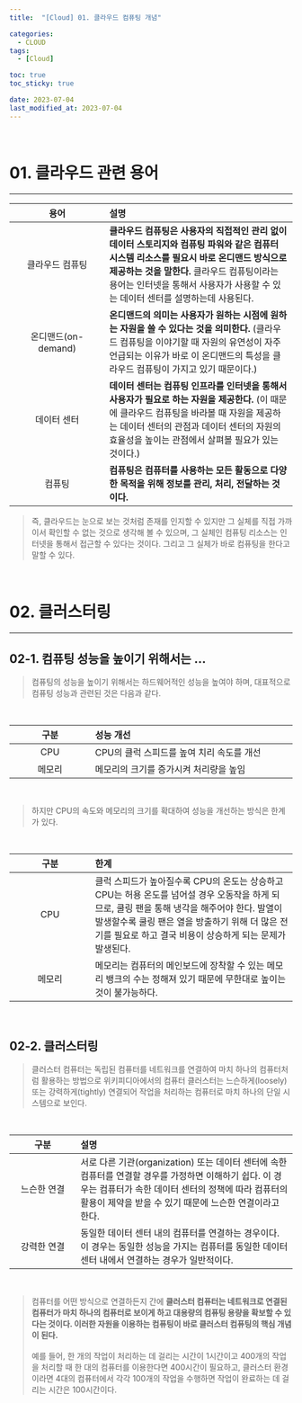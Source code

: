 ```yaml
---
title:  "[Cloud] 01. 클라우드 컴퓨팅 개념" 

categories:
  - CLOUD
tags:
  - [Cloud]

toc: true
toc_sticky: true

date: 2023-07-04
last_modified_at: 2023-07-04
---
```

<br>

# 01. 클라우드 관련 용어
---

<style>
table {
    font-size: 12pt;
}
table th:first-of-type {
    width: 5%;
}
table th:nth-of-type(2) {
    width: 15%;
}
table th:nth-of-type(3) {
    width: 50%;
}
table th:nth-of-type(4) {
    width: 30%;
}
big {
    font-size: 15pt;
}
small { 
    font-size: 18px 
}
</style>

| 용어 | 설명 |
| :---: | :--- |
| 클라우드 컴퓨팅 | **클라우드 컴퓨팅은 사용자의 직접적인 관리 없이 데이터 스토리지와 컴퓨팅 파워와 같은 컴퓨터 시스템 리소스를 필요시 바로 온디맨드 방식으로 제공하는 것을 말한다.** 클라우드 컴퓨팅이라는 용어는 인터넷을 통해서 사용자가 사용할 수 있는 데이터 센터를 설명하는데 사용된다. | 
| 온디맨드(on-demand) | **온디맨드의 의미는 사용자가 원하는 시점에 원하는 자원을 쓸 수 있다는 것을 의미한다.** (클라우드 컴퓨팅을 이야기할 때 자원의 유연성이 자주 언급되는 이유가 바로 이 온디맨드의 특성을 클라우드 컴퓨팅이 가지고 있기 때문이다.) |
| 데이터 센터 | **데이터 센터는 컴퓨팅 인프라를 인터넷을 통해서 사용자가 필요로 하는 자원을 제공한다.** (이 때문에 클라우드 컴퓨팅을 바라볼 때 자원을 제공하는 데이터 센터의 관점과 데이터 센터의 자원의 효율성을 높이는 관점에서 살펴볼 필요가 있는 것이다.) |
| 컴퓨팅 | **컴퓨팅은 컴퓨터를 사용하는 모든 활동으로 다양한 목적을 위해 정보를 관리, 처리, 전달하는 것이다.** |

> 즉, 클라우드는 눈으로 보는 것처럼 존재를 인지할 수 있지만 그 실체를 직접 가까이서 확인할 수 없는 것으로 생각해 볼 수 있으며, 그 실체인 컴퓨팅 리소스는 인터넷을 통해서 접근할 수 있다는 것이다. 그리고 그 실체가 바로 컴퓨팅을 한다고 말할 수 있다.

<br>

# 02. 클러스터링
---

## 02-1. 컴퓨팅 성능을 높이기 위해서는 ...

> 컴퓨팅의 성능을 높이기 위해서는 하드웨어적인 성능을 높여야 하며, 대표적으로 컴퓨팅 성능과 관련된 것은 다음과 같다.

<br>

| 구분 | 성능 개선 |
| :---: | :--- |
| CPU | CPU의 클럭 스피드를 높여 치리 속도를 개선 | 
| 메모리 | 메모리의 크기를 증가시켜 처리량을 높임 | 

<br>

> 하지만 CPU의 속도와 메모리의 크기를 확대하여 성능을 개선하는 방식은 한계가 있다.

<br>

| 구분 | 한계 |
| :---: | :--- |
| CPU | 클럭 스피드가 높아질수록 CPU의 온도는 상승하고 CPU는 허용 온도를 넘어설 경우 오동작을 하게 되므로, 쿨링 팬을 통해 냉각을 해주어야 한다. 발열이 발생할수록 쿨링 팬은 열을 방출하기 위해 더 많은 전기를 필요로 하고 결국 비용이 상승하게 되는 문제가 발생된다. | 
| 메모리 | 메모리는 컴퓨터의 메인보드에 장착할 수 있는 메모리 뱅크의 수는 정해져 있기 때문에 무한대로 높이는 것이 불가능하다. | 

<br>

## 02-2. 클러스터링

> 클러스터 컴퓨터는 독립된 컴퓨터를 네트워크를 연결하여 마치 하나의 컴퓨터처럼 활용하는 방법으로 위키피디아에서의 컴퓨터 클러스터는 느슨하게(loosely) 또는 강력하게(tightly) 연결되어 작업을 처리하는 컴퓨터로 마치 하나의 단일 시스템으로 보인다.

<br>

| 구분 | 설명 |
| :---: | :--- |
| 느슨한 연결 | 서로 다른 기관(organization) 또는 데이터 센터에 속한 컴퓨터를 연결할 경우를 가정하면 이해하기 쉽다. 이 경우는 컴퓨터가 속한 데이터 센터의 정책에 따라 컴퓨터의 활용이 제약을 받을 수 있기 때문에 느슨한 연결이라고 한다. | 
| 강력한 연결 | 동일한 데이터 센터 내의 컴퓨터를 연결하는 경우이다. 이 경우는 동일한 성능을 가지는 컴퓨터를 동일한 데이터 센터 내에서 연결하는 경우가 일반적이다. | 

<br>

> 컴퓨터를 어떤 방식으로 연결하든지 간에 **클러스터 컴퓨터는 네트워크로 연결된 컴퓨터가 마치 하나의 컴퓨터로 보이게 하고 대용량의 컴퓨팅 용량을 확보할 수 있다는 것이다. 이러한 자원을 이용하는 컴퓨팅이 바로 클러스터 컴퓨팅의 핵심 개념이 된다.** <br><br> 예를 들어, 한 개의 작업이 처리하는 데 걸리는 시간이 1시간이고 400개의 작업을 처리할 때 한 대의 컴퓨터를 이용한다면 400시간이 필요하고, 클러스터 환경이라면 4대의 컴퓨터에서 각각 100개의 작업을 수행하면 작업이 완료하는 데 걸리는 시간은 100시간이다.